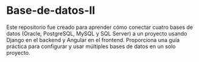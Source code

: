 # Base-de-datos-II
Este repositorio fue creado para aprender cómo conectar cuatro bases de datos (Oracle, PostgreSQL, MySQL y SQL Server) a un proyecto usando Django en el backend y Angular en el frontend. Proporciona una guía práctica para configurar y usar múltiples bases de datos en un solo proyecto.
